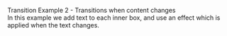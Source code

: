 Transition Example 2 - Transitions when content changes
<br>
In this example we add text to each inner box, and use an effect which is applied when the text changes.
